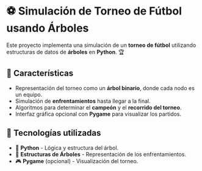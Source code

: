 # ⚽ Simulación de Torneo de Fútbol usando Árboles

Este proyecto implementa una simulación de un **torneo de fútbol** utilizando estructuras de datos de **árboles** en **Python**. 🏆

## 🚀 Características

- Representación del torneo como un **árbol binario**, donde cada nodo es un equipo.
- Simulación de **enfrentamientos** hasta llegar a la final.
- Algoritmos para determinar el **campeón** y el **recorrido del torneo**.
- Interfaz gráfica opcional con **Pygame** para visualizar los partidos.

## 🔧 Tecnologías utilizadas

- 🐍 **Python** - Lógica y estructura del árbol.
- 🌲 **Estructuras de Árboles** - Representación de los enfrentamientos.
- 🎮 **Pygame** (opcional) - Visualización del torneo.
